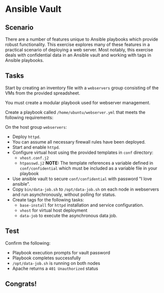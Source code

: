 # Ansible Vault

## Scenario

There are a number of features unique to Ansible playbooks which provide robust functionality. This exercise explores many of these features in a practical scenario of deploying a web server. Most notably, this exercise deals with confidential data in an Ansible vault and working with tags in Ansible playbooks.

## Tasks
Start by creating an inventory file with a `webservers` group consisting of the VMs from the provided spreadsheet.

You must create a modular playbook used for webserver management. 

Create a playbook called `/home/ubuntu/webserver.yml` that meets the following requirements:

On the host group `webservers`:

* Deploy `httpd`.
* You can assume all necessary firewall rules have been deployed.
* Start and enable `httpd`.
* Configure virtual host using the provided templates in `conf` directory:
  * `vhost.conf.j2`
  * `htpasswd.j2` **NOTE:** The template references a variable defined in `conf/confidential` which must be included as a variable file in your playbook
* Use ansible vault to secure `conf/confidential` with password "I love ansible".
* Copy `bin/data-job.sh` to `/opt/data-job.sh` on each node in webservers and run asynchronously, without polling for status.
* Create tags for the following tasks: 
   - `base-install` for `httpd` installation and service configuration.
   - `vhost` for virtual host deployment
   - `data-job` to execute the asynchronous data job.

## Test
Confirm the following: 
* Playbook execution prompts for vault password
* Playbook completes successfully
* `/opt/data-job.sh` is running on both nodes
* Apache returns a `401 Unauthorized` status

## Congrats!


